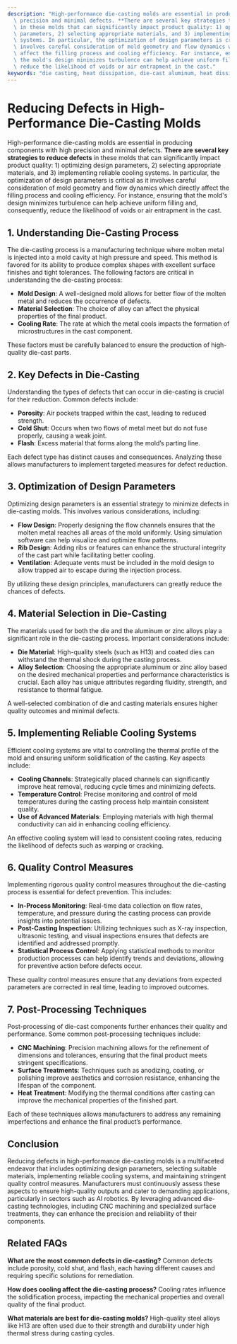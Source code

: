 ```yaml
---
description: "High-performance die-casting molds are essential in producing components with high\
  \ precision and minimal defects. **There are several key strategies to reduce defects**\
  \ in these molds that can significantly impact product quality: 1) optimizing design\
  \ parameters, 2) selecting appropriate materials, and 3) implementing reliable cooling\
  \ systems. In particular, the optimization of design parameters is critical as it\
  \ involves careful consideration of mold geometry and flow dynamics which directly\
  \ affect the filling process and cooling efficiency. For instance, ensuring that\
  \ the mold's design minimizes turbulence can help achieve uniform filling and, consequently,\
  \ reduce the likelihood of voids or air entrapment in the cast."
keywords: "die casting, heat dissipation, die-cast aluminum, heat dissipation system"
---
```

# Reducing Defects in High-Performance Die-Casting Molds

High-performance die-casting molds are essential in producing components with high precision and minimal defects. **There are several key strategies to reduce defects** in these molds that can significantly impact product quality: 1) optimizing design parameters, 2) selecting appropriate materials, and 3) implementing reliable cooling systems. In particular, the optimization of design parameters is critical as it involves careful consideration of mold geometry and flow dynamics which directly affect the filling process and cooling efficiency. For instance, ensuring that the mold's design minimizes turbulence can help achieve uniform filling and, consequently, reduce the likelihood of voids or air entrapment in the cast.

## **1. Understanding Die-Casting Process**

The die-casting process is a manufacturing technique where molten metal is injected into a mold cavity at high pressure and speed. This method is favored for its ability to produce complex shapes with excellent surface finishes and tight tolerances. The following factors are critical in understanding the die-casting process:

- **Mold Design**: A well-designed mold allows for better flow of the molten metal and reduces the occurrence of defects.
- **Material Selection**: The choice of alloy can affect the physical properties of the final product.
- **Cooling Rate**: The rate at which the metal cools impacts the formation of microstructures in the cast component.
  
These factors must be carefully balanced to ensure the production of high-quality die-cast parts.

## **2. Key Defects in Die-Casting**

Understanding the types of defects that can occur in die-casting is crucial for their reduction. Common defects include:

- **Porosity**: Air pockets trapped within the cast, leading to reduced strength.
- **Cold Shut**: Occurs when two flows of metal meet but do not fuse properly, causing a weak joint.
- **Flash**: Excess material that forms along the mold’s parting line.
  
Each defect type has distinct causes and consequences. Analyzing these allows manufacturers to implement targeted measures for defect reduction.

## **3. Optimization of Design Parameters**

Optimizing design parameters is an essential strategy to minimize defects in die-casting molds. This involves various considerations, including:

- **Flow Design**: Properly designing the flow channels ensures that the molten metal reaches all areas of the mold uniformly. Using simulation software can help visualize and optimize flow patterns.
- **Rib Design**: Adding ribs or features can enhance the structural integrity of the cast part while facilitating better cooling.
- **Ventilation**: Adequate vents must be included in the mold design to allow trapped air to escape during the injection process.

By utilizing these design principles, manufacturers can greatly reduce the chances of defects.

## **4. Material Selection in Die-Casting**

The materials used for both the die and the aluminum or zinc alloys play a significant role in the die-casting process. Important considerations include:

- **Die Material**: High-quality steels (such as H13) and coated dies can withstand the thermal shock during the casting process.
- **Alloy Selection**: Choosing the appropriate aluminum or zinc alloy based on the desired mechanical properties and performance characteristics is crucial. Each alloy has unique attributes regarding fluidity, strength, and resistance to thermal fatigue.

A well-selected combination of die and casting materials ensures higher quality outcomes and minimal defects.

## **5. Implementing Reliable Cooling Systems**

Efficient cooling systems are vital to controlling the thermal profile of the mold and ensuring uniform solidification of the casting. Key aspects include:

- **Cooling Channels**: Strategically placed channels can significantly improve heat removal, reducing cycle times and minimizing defects.
- **Temperature Control**: Precise monitoring and control of mold temperatures during the casting process help maintain consistent quality.
- **Use of Advanced Materials**: Employing materials with high thermal conductivity can aid in enhancing cooling efficiency.

An effective cooling system will lead to consistent cooling rates, reducing the likelihood of defects such as warping or cracking.

## **6. Quality Control Measures**

Implementing rigorous quality control measures throughout the die-casting process is essential for defect prevention. This includes:

- **In-Process Monitoring**: Real-time data collection on flow rates, temperature, and pressure during the casting process can provide insights into potential issues.
- **Post-Casting Inspection**: Utilizing techniques such as X-ray inspection, ultrasonic testing, and visual inspections ensures that defects are identified and addressed promptly.
- **Statistical Process Control**: Applying statistical methods to monitor production processes can help identify trends and deviations, allowing for preventive action before defects occur.

These quality control measures ensure that any deviations from expected parameters are corrected in real time, leading to improved outcomes.

## **7. Post-Processing Techniques**

Post-processing of die-cast components further enhances their quality and performance. Some common post-processing techniques include:

- **CNC Machining**: Precision machining allows for the refinement of dimensions and tolerances, ensuring that the final product meets stringent specifications.
- **Surface Treatments**: Techniques such as anodizing, coating, or polishing improve aesthetics and corrosion resistance, enhancing the lifespan of the component.
- **Heat Treatment**: Modifying the thermal conditions after casting can improve the mechanical properties of the finished part.

Each of these techniques allows manufacturers to address any remaining imperfections and enhance the final product’s performance.

## **Conclusion**

Reducing defects in high-performance die-casting molds is a multifaceted endeavor that includes optimizing design parameters, selecting suitable materials, implementing reliable cooling systems, and maintaining stringent quality control measures. Manufacturers must continuously assess these aspects to ensure high-quality outputs and cater to demanding applications, particularly in sectors such as AI robotics. By leveraging advanced die-casting technologies, including CNC machining and specialized surface treatments, they can enhance the precision and reliability of their components.

## **Related FAQs**

**What are the most common defects in die-casting?**
Common defects include porosity, cold shut, and flash, each having different causes and requiring specific solutions for remediation.

**How does cooling affect the die-casting process?**
Cooling rates influence the solidification process, impacting the mechanical properties and overall quality of the final product.

**What materials are best for die-casting molds?**
High-quality steel alloys like H13 are often used due to their strength and durability under high thermal stress during casting cycles.
